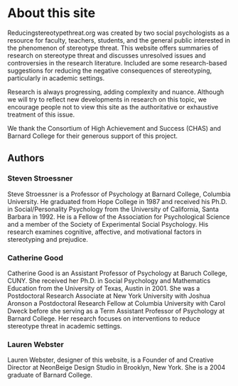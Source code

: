 # About this site

Reducingstereotypethreat.org was created by two social psychologists as a resource for faculty, teachers, students, and the general public interested in the phenomenon of stereotype threat. This website offers summaries of research on stereotype threat and discusses unresolved issues and controversies in the research literature. Included are some research-based suggestions for reducing the negative consequences of stereotyping, particularly in academic settings.

Research is always progressing, adding complexity and nuance. Although we will try to reflect new developments in research on this topic, we encourage people not to view this site as the authoritative or exhaustive treatment of this issue. 

We thank the Consortium of High Achievement and Success (CHAS) and Barnard College for their generous support of this project.  

## Authors

### Steven Stroessner

Steve Stroessner is a Professor of Psychology at Barnard College, Columbia University. He graduated from Hope College in 1987 and received his Ph.D. in Social/Personality Psychology from the University of California, Santa Barbara in 1992. He is a Fellow of the Association for Psychological Science and a member of the Society of Experimental Social Psychology. His research examines cognitive, affective, and motivational factors in stereotyping and prejudice. 

### Catherine Good

Catherine Good is an Assistant Professor of Psychology at Baruch College, CUNY. She received her Ph.D. in Social Psychology and Mathematics Education from the University of Texas, Austin in 2001. She was a Postdoctoral Research Associate at New York University with Joshua Aronson a Postdoctoral Research Fellow at Columbia University with Carol Dweck before she serving as a Term Assistant Professor of Psychology at Barnard College. Her research focuses on interventions to reduce stereotype threat in academic settings.

### Lauren Webster

Lauren Webster, designer of this website, is a Founder of and Creative Director at NeonBeige Design Studio in Brooklyn, New York. She is a 2004 graduate of Barnard College.
